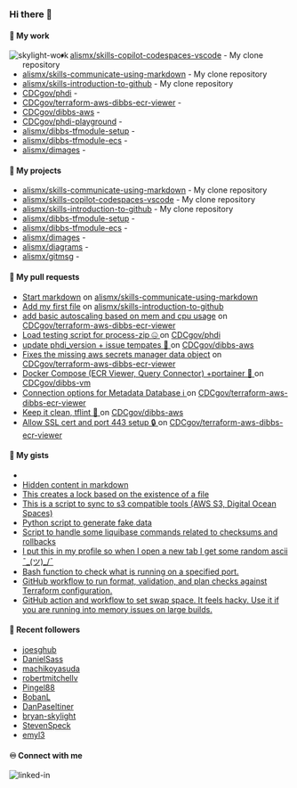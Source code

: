 ### Hi there 👋

#### 🚀 My work
[<img align="left" alt="skylight-work" src="https://skylight.digital/img/people/alis-akers.png" />](https://skylight.digital/work/team-member/alis-akers/)

- [alismx/skills-copilot-codespaces-vscode](https://github.com/alismx/skills-copilot-codespaces-vscode) - My clone repository
- [alismx/skills-communicate-using-markdown](https://github.com/alismx/skills-communicate-using-markdown) - My clone repository
- [alismx/skills-introduction-to-github](https://github.com/alismx/skills-introduction-to-github) - My clone repository
- [CDCgov/phdi](https://github.com/CDCgov/phdi) - 
- [CDCgov/terraform-aws-dibbs-ecr-viewer](https://github.com/CDCgov/terraform-aws-dibbs-ecr-viewer) - 
- [CDCgov/dibbs-aws](https://github.com/CDCgov/dibbs-aws) - 
- [CDCgov/phdi-playground](https://github.com/CDCgov/phdi-playground) - 
- [alismx/dibbs-tfmodule-setup](https://github.com/alismx/dibbs-tfmodule-setup) - 
- [alismx/dibbs-tfmodule-ecs](https://github.com/alismx/dibbs-tfmodule-ecs) - 
- [alismx/dimages](https://github.com/alismx/dimages) - 

#### 🌱 My projects

- [alismx/skills-communicate-using-markdown](https://github.com/alismx/skills-communicate-using-markdown) - My clone repository
- [alismx/skills-copilot-codespaces-vscode](https://github.com/alismx/skills-copilot-codespaces-vscode) - My clone repository
- [alismx/skills-introduction-to-github](https://github.com/alismx/skills-introduction-to-github) - My clone repository
- [alismx/dibbs-tfmodule-setup](https://github.com/alismx/dibbs-tfmodule-setup) - 
- [alismx/dibbs-tfmodule-ecs](https://github.com/alismx/dibbs-tfmodule-ecs) - 
- [alismx/dimages](https://github.com/alismx/dimages) - 
- [alismx/diagrams](https://github.com/alismx/diagrams) - 
- [alismx/gitmsg](https://github.com/alismx/gitmsg) - 

#### 🔨 My pull requests

- [Start markdown](https://github.com/alismx/skills-communicate-using-markdown/pull/1) on [alismx/skills-communicate-using-markdown](https://github.com/alismx/skills-communicate-using-markdown)
- [Add my first file](https://github.com/alismx/skills-introduction-to-github/pull/1) on [alismx/skills-introduction-to-github](https://github.com/alismx/skills-introduction-to-github)
- [add basic autoscaling based on mem and cpu usage](https://github.com/CDCgov/terraform-aws-dibbs-ecr-viewer/pull/13) on [CDCgov/terraform-aws-dibbs-ecr-viewer](https://github.com/CDCgov/terraform-aws-dibbs-ecr-viewer)
- [Load testing script for process-zip 🤐 ](https://github.com/CDCgov/phdi/pull/3032) on [CDCgov/phdi](https://github.com/CDCgov/phdi)
- [update phdi_version &#43; issue tempates 📜 ](https://github.com/CDCgov/dibbs-aws/pull/48) on [CDCgov/dibbs-aws](https://github.com/CDCgov/dibbs-aws)
- [Fixes the missing aws secrets manager data object](https://github.com/CDCgov/terraform-aws-dibbs-ecr-viewer/pull/12) on [CDCgov/terraform-aws-dibbs-ecr-viewer](https://github.com/CDCgov/terraform-aws-dibbs-ecr-viewer)
- [Docker Compose (ECR Viewer, Query Connector) &#43;portainer 🐳 ](https://github.com/CDCgov/dibbs-vm/pull/13) on [CDCgov/dibbs-vm](https://github.com/CDCgov/dibbs-vm)
- [Connection options for Metadata Database ℹ️ ](https://github.com/CDCgov/terraform-aws-dibbs-ecr-viewer/pull/11) on [CDCgov/terraform-aws-dibbs-ecr-viewer](https://github.com/CDCgov/terraform-aws-dibbs-ecr-viewer)
- [Keep it clean, tflint 🧹 ](https://github.com/CDCgov/dibbs-aws/pull/47) on [CDCgov/dibbs-aws](https://github.com/CDCgov/dibbs-aws)
- [Allow SSL cert and port 443 setup 🔒 ](https://github.com/CDCgov/terraform-aws-dibbs-ecr-viewer/pull/9) on [CDCgov/terraform-aws-dibbs-ecr-viewer](https://github.com/CDCgov/terraform-aws-dibbs-ecr-viewer)

#### 📓 My gists

- [](https://gist.github.com/a8c473968f0d87c0532944017f844363)
- [Hidden content in markdown](https://gist.github.com/cffeb79c933f98279c46906f390fd3a0)
- [This creates a lock based on the existence of a file](https://gist.github.com/6bb524c02a636a478f49d7387f57869b)
- [This is a script to sync to s3 compatible tools (AWS S3, Digital Ocean Spaces)](https://gist.github.com/7a42ab3b5203a9eca579f0a80a9dc63b)
- [Python script to generate fake data](https://gist.github.com/ea13a03b628e2d682334c0adf38400c5)
- [Script to handle some liquibase commands related to checksums and rollbacks](https://gist.github.com/ac68b4781c7c500bf5c2aa9bd4aaff7c)
- [I put this in my profile so when I open a new tab I get some random ascii ¯\_(ツ)_/¯](https://gist.github.com/83356d96cf13b233743234e44baa31a9)
- [Bash function to check what is running on a specified port.](https://gist.github.com/ce30489841fdedc021675981308a399e)
- [GitHub workflow to run format, validation, and plan checks against Terraform configuration.](https://gist.github.com/0295eabded9fd7994e0e04b86accdc41)
- [GitHub action and workflow to set swap space. It feels hacky. Use it if you are running into memory issues on large builds.](https://gist.github.com/1c13dca8dc96ed4947f016aae19aacff)

#### 👯 Recent followers

- [joesghub](https://github.com/joesghub)
- [DanielSass](https://github.com/DanielSass)
- [machikoyasuda](https://github.com/machikoyasuda)
- [robertmitchellv](https://github.com/robertmitchellv)
- [Pingel88](https://github.com/Pingel88)
- [BobanL](https://github.com/BobanL)
- [DanPaseltiner](https://github.com/DanPaseltiner)
- [bryan-skylight](https://github.com/bryan-skylight)
- [StevenSpeck](https://github.com/StevenSpeck)
- [emyl3](https://github.com/emyl3)

#### ♾️ Connect with me
[<img align="left" alt="linked-in" src="https://img.shields.io/badge/linkedin-%230077B5.svg?&style=for-the-badge&logo=linkedin&logoColor=white" />](https://www.linkedin.com/in/alismx)
